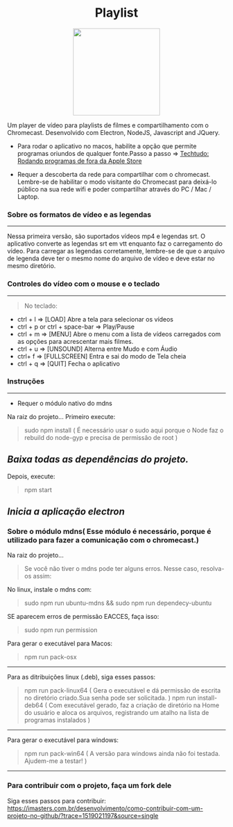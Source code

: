 

<h1 align="center"> Playlist</h1>
<p align="center">
  <img width="200"  src="https://github.com/danielsidev/playlist/blob/master/src/assets/images/playlist.png">
</p>
Um player de vídeo para playlists de filmes e compartilhamento com o Chromecast.
Desenvolvido com  Electron, NodeJS, Javascript and JQuery.




* Para rodar o aplicativo no macos, habilite a opção que permite programas oriundos de qualquer fonte.Passo a passo => <a href="http://www.techtudo.com.br/dicas-e-tutoriais/noticia/2013/10/como-instalar-aplicativos-de-fora-da-mac-app-store-no-os-x-mavericks.html">Techtudo: Rodando programas de fora da Apple Store</a>

* Requer a descoberta da rede para compartilhar com o chromecast. Lembre-se de habilitar o modo visitante do Chromecast para deixá-lo público na sua rede wifi e poder compartilhar através do PC / Mac / Laptop.

### Sobre os formatos de vídeo e as legendas
----------
Nessa primeira versão, são suportados vídeos mp4 e legendas srt.
O aplicativo converte as legendas srt em vtt enquanto faz o carregamento do vídeo.
Para carregar as legendas corretamente, lembre-se de que o arquivo de legenda deve ter o mesmo nome do arquivo de vídeo
e deve estar no mesmo diretório.

### Controles do vídeo com o mouse e o teclado
----------
> No teclado:
- ctrl + l => [LOAD] Abre a tela para selecionar os vídeos
- ctrl + p or ctrl + space-bar => Play/Pause
- ctrl + m => [MENU] Abre o menu com a lista de vídeos carregados com as opções para acrescentar mais filmes.
- ctrl + u => [UNSOUND] Alterna entre Mudo e com Áudio
- ctrl+ f =>  [FULLSCREEN] Entra e sai do modo de Tela cheia
- ctrl + q => [QUIT] Fecha o aplicativo

### Instruções
----------
* Requer o módulo nativo do mdns

Na raiz do projeto...
Primeiro execute:
> sudo npm install ( É necessário usar o sudo aqui porque o Node faz o rebuild do node-gyp e precisa de permissão de root )

*Baixa todas as dependências do projeto.*
----------

Depois, execute:
>  npm start

*Inicia a aplicação electron*
----------
### Sobre o módulo mdns( Esse módulo é necessário, porque é utilizado para fazer a comunicação com o chromecast.)
Na raiz do projeto...
> Se você não tiver o mdns pode ter alguns erros. Nesse caso, resolva-os assim:

No linux, instale o mdns com:
> sudo npm run ubuntu-mdns && sudo npm run dependecy-ubuntu

SE aparecem erros de permissão EACCES, faça isso:
> sudo npm run permission


Para gerar o executável para Macos:
>  npm run pack-osx
----------

Para as ditribuições linux (.deb), siga esses passos:
> npm run pack-linux64 ( Gera o executável e dá permissão de escrita no diretório criado.Sua senha pode ser solicitada. )
> npm run install-deb64 ( Com executável gerado, faz a criação de diretório na Home do usuário e aloca os arquivos, registrando um atalho na lista de programas instalados )
----------

Para gerar o executável para windows:
>  npm run pack-win64 ( A versão para windows ainda não foi testada. Ajudem-me a testar! )
----------

### Para contribuir com o projeto, faça um fork dele
 Siga esses passos para contribuir:
 https://imasters.com.br/desenvolvimento/como-contribuir-com-um-projeto-no-github/?trace=1519021197&source=single
